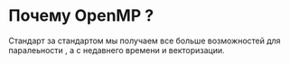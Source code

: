 # Почему OpenMP ?



Стандарт за стандартом мы получаем все больше возможностей для паралеьности , а с недавнего времени и векторизации.


